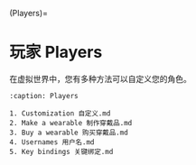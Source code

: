 (Players)=
# 玩家 Players

在虚拟世界中，您有多种方法可以自定义您的角色。


```{toctree}
:caption: Players

1. Customization 自定义.md
2. Make a wearable 制作穿戴品.md
3. Buy a wearable 购买穿戴品.md
4. Usernames 用户名.md
5. Key bindings 关键绑定.md
```